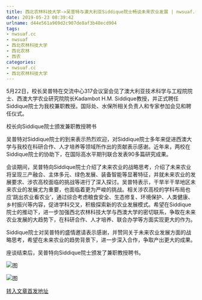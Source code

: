 ```yaml
---
title: 西北农林科技大学->吴普特与澳大利亚Siddique院士畅谈未来农业发展 | nwsuaf.cc
date: 2019-05-23 08:39:42
urlname: d44e561a969d2c907de8af3b48ecd904
tags: 
- nwsuaf.cc
- nwsuaf
- 西北农林科技大学
- 西北农林
- 西农
categories:
- nwsuaf.cc
- 西北农林科技大学
---
```



5月22日，校长吴普特在交流中心317会议室会见了澳大利亚技术科学与工程院院士、西澳大学农业研究院院长Kadambot H.M. Siddique教授，并正式聘任Siddique院士为我校兼职教授。国际处、水保所相关负责人和专家参加会见和聘任仪式。

校长向Siddique院士颁发兼职教授聘书

吴普特对Siddique院士的到来表示热烈欢迎，对Siddique院士多年来促进西澳大学与我校在科研合作、人才培养等领域所作出的贡献表示感谢。近年来，两校在Siddique院士的协助下，在国际高水平期刊联合发表90多篇研究成果。

会谈期间，吴普特向Siddique院士介绍了未来农业的战略思考，介绍了未来农业将呈现三产融合、主体多元、绿色发展、装备智能等显著特征，并就未来农业的发展要求、涉农高校面临的挑战等进行了深入探讨。吴普特表示，干旱半干旱地区未来农业的发展尤为重要，也面临着更为严峻的挑战。相关涉农高校的学科布局也应‘跳出农业看农业’，通过综合考虑粮食安全、生态修复、环境保护、人类健康、乡村振兴等内容，促进学科交叉，积极探索新的农业发展模式。希望在Siddique院士的推动下，进一步加强西北农林科技大学与西澳大学的密切联系，争取在未来农业发展的大趋势下，在科研合作、人才培养、联合办学等方面实现更大的作为。

Siddique院士对吴普特的盛情邀请表示感谢，并赞同关于未来农业发展方面的战略思考，希望在未来农业的趋势背景下，进一步深入合作，争取产出更大的成果。

座谈结束后，吴普特向Siddique院士颁发了兼职教授聘书。



![图](https://news.nwsuaf.edu.cn/images/content/2019-05/20190523080432488108.jpg)

![图](https://news.nwsuaf.edu.cn/images/content/2019-05/20190523080418432045.jpg)

[转入文章首发地址](https://news.nwsuaf.edu.cn/xnxw/89746.htm)